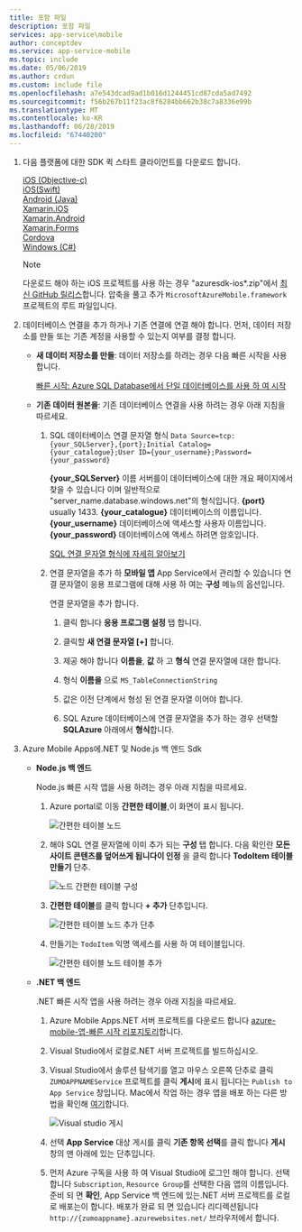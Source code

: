 ```yaml
---
title: 포함 파일
description: 포함 파일
services: app-service\mobile
author: conceptdev
ms.service: app-service-mobile
ms.topic: include
ms.date: 05/06/2019
ms.author: crdun
ms.custom: include file
ms.openlocfilehash: a7e543dcad9ad1b016d1244451cd87cda5ad7492
ms.sourcegitcommit: f56b267b11f23ac8f6284bb662b38c7a8336e99b
ms.translationtype: MT
ms.contentlocale: ko-KR
ms.lasthandoff: 06/28/2019
ms.locfileid: "67440200"
---
```

1. 다음 플랫폼에 대한 SDK 퀵 스타트 클라이언트를 다운로드 합니다.
    
    [iOS (Objective-c)](https://github.com/Azure/azure-mobile-apps-quickstarts/tree/master/client/iOS)  
    [iOS(Swift)](https://github.com/Azure/azure-mobile-apps-quickstarts/tree/master/client/iOS-Swift)  
    [Android (Java)](https://github.com/Azure/azure-mobile-apps-quickstarts/tree/master/client/android)  
    [Xamarin.iOS](https://github.com/Azure/azure-mobile-apps-quickstarts/tree/master/client/xamarin.iOS)  
    [Xamarin.Android](https://github.com/Azure/azure-mobile-apps-quickstarts/tree/master/client/xamarin.android)  
    [Xamarin.Forms](https://github.com/Azure/azure-mobile-apps-quickstarts/tree/master/client/xamarin.forms)  
    [Cordova](https://github.com/Azure/azure-mobile-apps-quickstarts/tree/master/client/cordova)  
    [Windows (C#)](https://github.com/Azure/azure-mobile-apps-quickstarts/tree/master/client/windows-uwp-cs)  

    > [!NOTE]
    > 다운로드 해야 하는 iOS 프로젝트를 사용 하는 경우 "azuresdk-ios\*.zip"에서 [최신 GitHub 릴리스](https://github.com/Azure/azure-mobile-apps-ios-client/releases/latest)합니다. 압축을 풀고 추가 `MicrosoftAzureMobile.framework` 프로젝트의 루트 파일입니다.
    >

2. 데이터베이스 연결을 추가 하거나 기존 연결에 연결 해야 합니다. 먼저, 데이터 저장소를 만들 또는 기존 계정을 사용할 수 있는지 여부를 결정 합니다.

    - **새 데이터 저장소를 만들**: 데이터 저장소를 하려는 경우 다음 빠른 시작을 사용 합니다.

        [빠른 시작: Azure SQL Database에서 단일 데이터베이스를 사용 하 여 시작](https://docs.microsoft.com/azure/sql-database/sql-database-single-database-quickstart-guide)

    - **기존 데이터 원본을**: 기존 데이터베이스 연결을 사용 하려는 경우 아래 지침을 따르세요.

        1. SQL 데이터베이스 연결 문자열 형식 `Data Source=tcp:{your_SQLServer},{port};Initial Catalog={your_catalogue};User ID={your_username};Password={your_password}`

           **{your_SQLServer}**  이름 서버를이 데이터베이스에 대한 개요 페이지에서 찾을 수 있습니다 이며 일반적으로 "server_name.database.windows.net"의 형식입니다.
            **{port}** usually 1433.
            **{your_catalogue}**  데이터베이스의 이름입니다.
            **{your_username}**  데이터베이스에 액세스할 사용자 이름입니다.
            **{your_password}**  데이터베이스에 액세스 하려면 암호입니다.

            [SQL 연결 문자열 형식에 자세히 알아보기](https://docs.microsoft.com/dotnet/framework/data/adonet/connection-string-syntax#sqlclient-connection-strings)

        2. 연결 문자열을 추가 하 **모바일 앱** App Service에서 관리할 수 있습니다 연결 문자열이 응용 프로그램에 대해 사용 하 여는 **구성** 메뉴의 옵션입니다.

            연결 문자열을 추가 합니다.

            1. 클릭 합니다 **응용 프로그램 설정** 탭 합니다.

            2. 클릭할 **새 연결 문자열 [+]** 합니다.

            3. 제공 해야 합니다 **이름을**, **값** 하 고 **형식** 연결 문자열에 대한 합니다.

            4. 형식 **이름을** 으로 `MS_TableConnectionString`

            5. 값은 이전 단계에서 형성 된 연결 문자열 이어야 합니다.

            6. SQL Azure 데이터베이스에 연결 문자열을 추가 하는 경우 선택할 **SQLAzure** 아래에서 **형식**합니다.

3. Azure Mobile Apps에.NET 및 Node.js 백 엔드 Sdk

   - **Node.js 백 엔드**
    
     Node.js 빠른 시작 앱을 사용 하려는 경우 아래 지침을 따르세요.

     1. Azure portal로 이동 **간편한 테이블**,이 화면이 표시 됩니다.
      
        ![간편한 테이블 노드](./media/app-service-mobile-configure-new-backend/node-easy-tables.png)

     2. 해야 SQL 연결 문자열에 이미 추가 되는 **구성** 탭 합니다. 다음 확인란 **모든 사이트 콘텐츠를 덮어쓰게 됩니다이 인정** 을 클릭 합니다 **TodoItem 테이블 만들기** 단추.
     
        ![노드 간편한 테이블 구성](./media/app-service-mobile-configure-new-backend/node-easy-tables-configuration.png)

     3. **간편한 테이블**를 클릭 합니다 **+ 추가** 단추입니다.
    
        ![간편한 테이블 노드 추가 단추](./media/app-service-mobile-configure-new-backend/node-easy-tables-add.png)

     4. 만들기는 `TodoItem` 익명 액세스를 사용 하 여 테이블입니다.
      
        ![간편한 테이블 노드 테이블 추가](./media/app-service-mobile-configure-new-backend/node-easy-tables-table-add.png)

   - **.NET 백 엔드**
    
        .NET 빠른 시작 앱을 사용 하려는 경우 아래 지침을 따르세요.

        1. Azure Mobile Apps.NET 서버 프로젝트를 다운로드 합니다 [azure-mobile-앱-빠른 시작 리포지토리](https://github.com/Azure/azure-mobile-apps-quickstarts/tree/master/backend/dotnet/Quickstart)합니다.

        2. Visual Studio에서 로컬로.NET 서버 프로젝트를 빌드하십시오.

        3. Visual Studio에서 솔루션 탐색기를 열고 마우스 오른쪽 단추로 클릭 `ZUMOAPPNAMEService` 프로젝트를 클릭 **게시**에 표시 됩니다는 `Publish to App Service` 창입니다. Mac에서 작업 하는 경우 앱을 배포 하는 다른 방법을 확인해 [여기](https://docs.microsoft.com/azure/app-service/deploy-local-git)합니다.
        
           ![Visual studio 게시](./media/app-service-mobile-configure-new-backend/visual-studio-publish.png)

        4. 선택 **App Service** 대상 게시를 클릭 **기존 항목 선택**를 클릭 합니다 **게시** 창의 맨 아래에 있는 단추입니다.

        5. 먼저 Azure 구독을 사용 하 여 Visual Studio에 로그인 해야 합니다. 선택 합니다 `Subscription`, `Resource Group`를 선택한 다음 앱의 이름입니다. 준비 되 면 **확인**, App Service 백 엔드에 있는.NET 서버 프로젝트를 로컬로 배포는이 합니다. 배포가 완료 되 면 있습니다 리디렉션됩니다 `http://{zumoappname}.azurewebsites.net/` 브라우저에서 합니다.                   